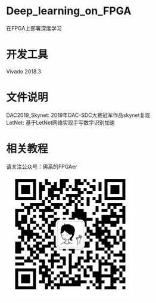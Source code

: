 # Deep_learning_on_FPGA
 在FPGA上部署深度学习

# 开发工具  
Vivado 2018.3  

# 文件说明
DAC2019_Skynet: 2019年DAC-SDC大赛冠军作品skynet复现  
LetNet: 基于LetNet网络实现手写数字识别加速

# 相关教程
请关注公众号：佛系的FPGAer  
![avatar](https://github.com/buaa-zzx/Edgeboard-MPSOC-FPGA/blob/main/Ubuntu%E7%B3%BB%E7%BB%9F%E7%A7%BB%E6%A4%8D/weichart.jpg)
